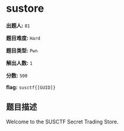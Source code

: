# sustore

**出题人:** `81`

**题目难度:** `Hard`

**题目类型:** `Pwn`

**解出人数:** `1`

**分数:** `500`

**flag:** `susctf{[GUID]}`

## 题目描述

Welcome to the SUSCTF Secret Trading Store.


            